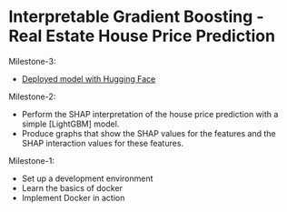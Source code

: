 # Interpretable Gradient Boosting - Real Estate House Price Prediction

Milestone-3:
- [Deployed model with Hugging Face](https://huggingface.co/spaces/ttd22/house-price-prediction-LightGBM)

Milestone-2:
- Perform the SHAP interpretation of the house price prediction with a simple [LightGBM] model. 
- Produce graphs that show the SHAP values for the features and the SHAP interaction values for these features.

Milestone-1:
- Set up a development environment
- Learn the basics of docker
- Implement Docker in action
